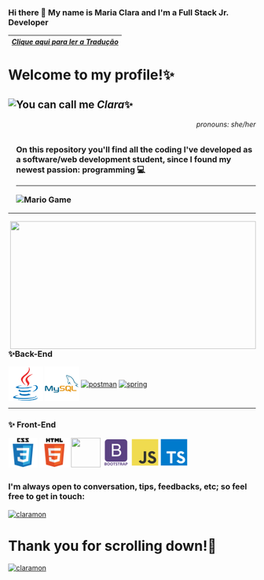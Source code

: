 ### Hi there 👋 My name is Maria Clara and I'm a Full Stack Jr. Developer 

| <a href="https://github.com/claramon/claramon/blob/main/traducao.md" target="_blank"><i>Clique aqui para ler a Tradução</i></a></h2>
| -------:



<h1>Welcome to my profile!✨</h1> <h2>

<img align="left" height="215cm" src="https://github-readme-stats.vercel.app/api?username=claramon&show_icons=true&theme=tokyonight&include_all_commits=true&count_private=true" />

<p  align="right">
<h2>You can call me <i>Clara</i>✨</h2>
<h6 align="right"><i>pronouns: she/her</i></h6>
  
<h3> On this repository you'll find all the coding I've developed as a software/web development student, since I found my newest passion: programming 💻

  <hr>
   <img align="center" src="https://github.com/TheDudeThatCode/TheDudeThatCode/blob/master/Assets/Mario_Gameplay.gif" alt="Mario Game" width="980" height = "240">

<hr>
  
  <img align="right" width = "500cm" height="260cm" src="https://github-readme-stats.vercel.app/api/top-langs/?username=claramon&layout=compact&langs_count=7&theme=dracula" alt=""/>
  
<h3> ✨Back-End</h3>
<div style="display: inline_block; padding-right:100">
<a href="https://www.java.com" target="_blank" title="Java"><img align="center" src="https://raw.githubusercontent.com/devicons/devicon/master/icons/java/java-original.svg" alt="java" width="70" height="70"/></a> 
<a href="https://www.mysql.com/" target="_blank" title="MySQL"><img align="center" src="https://raw.githubusercontent.com/devicons/devicon/master/icons/mysql/mysql-original-wordmark.svg" alt="mysql" width="70" height="70"/></a>
<a href="https://postman.com" target="_blank" title="PostMan"><img align="center" src="https://www.vectorlogo.zone/logos/getpostman/getpostman-icon.svg" alt="postman" width=width="70" height="70"/></a> 
<a href="https://spring.io/" target="_blank" title="SpringBoot"><img align="center" src="https://www.vectorlogo.zone/logos/springio/springio-icon.svg" alt="spring" width="70" height="70"/></a>
</div>


  
<hr>
<h3> ✨ Front-End</h3>
<div> 
    <a href="https://www.w3schools.com/css/" target="_blank" title="CSS 3"><img align="center" src="https://raw.githubusercontent.com/devicons/devicon/master/icons/css3/css3-original-wordmark.svg" alt="css3" width="60" height="60"/></a>
<a href="https://www.w3.org/html/" target="_blank" title="HTML 5"><img align="center" src="https://raw.githubusercontent.com/devicons/devicon/master/icons/html5/html5-original-wordmark.svg" alt="html5" width="60" height="60"/></a> 
  <a href="https://angular.io" target="_blank" title="Angular"><img align="center" src="https://angular.io/assets/images/logos/angular/angular.svg" width="60" height="60"/></a>
  <a href="https://getbootstrap.com" target="_blank" title="Bootstrap"><img align="center" src="https://raw.githubusercontent.com/devicons/devicon/master/icons/bootstrap/bootstrap-plain-wordmark.svg" alt="bootstrap" width="55" height="55"/></a>
<a href="https://developer.mozilla.org/en-US/docs/Web/JavaScript" target="_blank" title="JavaScript"><img align="center" src="https://raw.githubusercontent.com/devicons/devicon/master/icons/javascript/javascript-original.svg" alt="javascript" width="55" height="55"/></a>
  <a href="https://www.typescriptlang.org/" target="_blank" title="TypeScript"><img align="center" src="https://raw.githubusercontent.com/devicons/devicon/master/icons/typescript/typescript-original.svg" alt="typescript" width="55" height="55"></a>    
</div>

##
  
<h3>I'm always open to conversation, tips, feedbacks, etc; so feel free to get in touch:</h3>

<p align="left">
<a href="https://linkedin.com/in/claramontanhez" target="blank"><img align="center" src="https://raw.githubusercontent.com/rahuldkjain/github-profile-readme-generator/master/src/images/icons/Social/linked-in-alt.svg" alt="claramon" height="60" width="70" /></a>
</p>

<h1 align="left">Thank you for scrolling down!💜</h1>
  
  <a href="https://github.com/claramontanhez" target="_blank">  <p align="left"> <img src="https://komarev.com/ghpvc/?username=claramon&label=Profile%20views&color=7e29ff&style=plastic" alt="claramon" /> </p>
